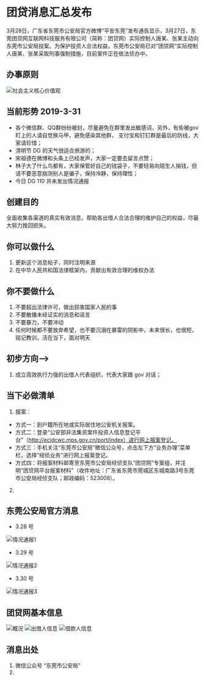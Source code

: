 团贷消息汇总发布
===
3月28日，广东省东莞市公安局官方微博“平安东莞”发布通告显示，3月27日，东莞团贷网互联网科技服务有限公司（简称：团贷网）实际控制人唐某、张某主动向东莞市公安局投案。为保护投资人合法权益，东莞市公安局已对“团贷网”实际控制人唐某、张某采取刑事强制措施，目前案件正在依法侦办中。

办事原则
---
![社会主义核心价值观](positive-energy/24bOOOPIC6d_1024.jpg)

当前形势 2019-3-31
---
- 各个微信群、QQ群纷纷被封，尽量避免在群里发出敏感词，另外，有些被gov盯上的人请自觉换马甲，避免感染其他群，
支付宝和钉钉群是最后的防线，大家请珍惜；
- 清明节 DG 的天气很适合旅游的；
- 宋祖德在微博和头条上已经发声，大家一定要去留言点赞；
- 林子大了什么鸟都有，大家保管好自己的钱袋子，不要轻易向陌生人捐钱，但请不要恶意揣测别人是骗子，保持冷静，保持理性；
- 今日 DG 110 并未发出情况通报

创建目的
---
全面收集各渠道的真实有效消息，帮助各出借人合法合理的维护自己的权益，尽最大努力挽回损失。

你可以做什么
---
1. 更新这个消息帖子，同时注明来源
2. 在中华人民共和国法律框架内，贡献出有效合理的维权办法

你不要做什么
---
1. 不要超出法律许可，做出损害国家人民的事
2. 不要散播未经证实的消息和谣言
3. 不要暴力，不要冲动
4. 任何时候都不要放弃希望，也不要沉溺在暴雷的阴影中，未来很长，也很短，铭记教训，活在当下，面对明天

初步方向-->
---
1. 成立高效执行力强的出借人代表组织，代表大家跟 gov 对话；


当下必做清单
---
1. 报案：
- 方式一：到户籍所在地或实际居住地公安机关报案。
- 方式二：登录“公安部非法集资案件投资人信息登记平台”（http://ecidcwc.mps.gov.cn/port/index）进行网上报案登记。
- 方式三：手机关注“东莞市公安局”微信公众号，点击左下方“业务办理”菜单栏，选择“经侦业务”进行网上报案登记。
- 方式四：将报案材料邮寄至东莞市公安局经侦支队“团贷网”专案组，并注明“团贷网平台报案材料”（收件地址：广东省东莞市莞城区东城南路3号东莞市公安局经侦支队；邮政编码：523008）。
2. 

东莞公安局官方消息
---
- 3.28 号

![情况通报1](东莞市公安局通报/东莞公安局-情况通报-1.jpg)

- 3.29 号

![情况通报2](东莞市公安局通报/东莞公安局-情况通报-2.png)

- 3.30 号

![情况通报3](东莞市公安局通报/东莞公安局-情况通报-3.jpg)

团贷网基本信息
---
![概况](td-basic/概况.png)
![出借人信息](td-basic/出借人信息.png)
![借款人信息](td-basic/借款人信息.png)

消息出处
---
1. 微信公众号 “东莞市公安局”
2. 
